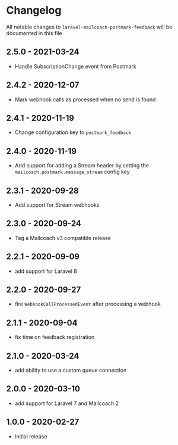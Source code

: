 # Changelog

All notable changes to `laravel-mailcoach-postmark-feedback` will be documented in this file

## 2.5.0 - 2021-03-24

- Handle SubscriptionChange event from Postmark

## 2.4.2 - 2020-12-07

- Mark webhook calls as processed when no send is found

## 2.4.1 - 2020-11-19

- Change configuration key to `postmark_feedback`

## 2.4.0 - 2020-11-19

- Add support for adding a Stream header by setting the `mailcoach.postmark.message_stream` config key

## 2.3.1 - 2020-09-28

- Add support for Stream webhooks

## 2.3.0 - 2020-09-24

- Tag a Mailcoach v3 compatible release

## 2.2.1 - 2020-09-09

- add support for Laravel 8

## 2.2.0 - 2020-09-27

- fire `WebhookCallProcessedEvent` after processing a webhook

## 2.1.1 - 2020-09-04

- fix time on feedback registration

## 2.1.0 - 2020-03-24

- add ability to use a custom queue connection

## 2.0.0 - 2020-03-10

- add support for Laravel 7 and Mailcoach 2

## 1.0.0 - 2020-02-27

- initial release
